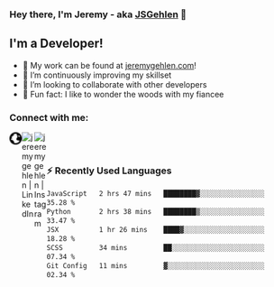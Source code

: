 ### Hey there, I'm Jeremy - aka [JSGehlen][website] 👋

## I'm a Developer! 
- 🔭  My work can be found at [jeremygehlen.com][website]!
- 🌱  I’m continuously improving my skillset
- 👯  I’m looking to collaborate with other developers
- 🌲  Fun fact: I like to wonder the woods with my fiancee

### Connect with me:

[<img align="left" alt="jeremygehlen.com" width="22px" src="https://raw.githubusercontent.com/iconic/open-iconic/master/svg/globe.svg" />][website]
[<img align="left" alt="jeremygehlen | LinkedIn" width="22px" src="https://simpleicons.org/icons/linkedin.svg" />][linkedin]
[<img align="left" alt="jeremygehlen | Instagram" width="22px" src="https://simpleicons.org/icons/instagram.svg" />][instagram]

<br />
<br />


### ⚡️ Recently Used Languages

<!--START_SECTION:waka-->
```text
JavaScript   2 hrs 47 mins   ████████▓░░░░░░░░░░░░░░░░   35.28 % 
Python       2 hrs 38 mins   ████████▒░░░░░░░░░░░░░░░░   33.47 % 
JSX          1 hr 26 mins    ████▓░░░░░░░░░░░░░░░░░░░░   18.28 % 
SCSS         34 mins         ██░░░░░░░░░░░░░░░░░░░░░░░   07.34 % 
Git Config   11 mins         ▓░░░░░░░░░░░░░░░░░░░░░░░░   02.34 % 
```
<!--END_SECTION:waka-->

[website]: https://jeremygehlen.com
[instagram]: https://www.instagram.com/jeremygehlen/
[linkedin]: https://www.linkedin.com/in/jeremy-gehlen/
